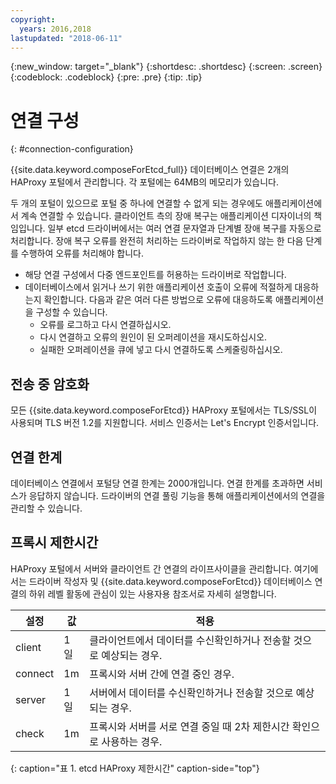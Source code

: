 ```yaml
---
copyright:
  years: 2016,2018
lastupdated: "2018-06-11"
---
```


{:new_window: target="_blank"}
{:shortdesc: .shortdesc}
{:screen: .screen}
{:codeblock: .codeblock}
{:pre: .pre}
{:tip: .tip}

# 연결 구성
{: #connection-configuration}

{{site.data.keyword.composeForEtcd_full}} 데이터베이스 연결은 2개의 HAProxy 포털에서 관리합니다. 각 포털에는 64MB의 메모리가 있습니다.

두 개의 포털이 있으므로 포털 중 하나에 연결할 수 없게 되는 경우에도 애플리케이션에서 계속 연결할 수 있습니다. 클라이언트 측의 장애 복구는 애플리케이션 디자이너의 책임입니다. 일부 etcd 드라이버에서는 여러 연결 문자열과 단계별 장애 복구를 자동으로 처리합니다. 장애 복구 오류를 완전히 처리하는 드라이버로 작업하지 않는 한 다음 단계를 수행하여 오류를 처리해야 합니다.

* 해당 연결 구성에서 다중 엔드포인트를 허용하는 드라이버로 작업합니다.
* 데이터베이스에서 읽거나 쓰기 위한 애플리케이션 호출이 오류에 적절하게 대응하는지 확인합니다. 다음과 같은 여러 다른 방법으로 오류에 대응하도록 애플리케이션을 구성할 수 있습니다.
  - 오류를 로그하고 다시 연결하십시오.
  - 다시 연결하고 오류의 원인이 된 오퍼레이션을 재시도하십시오.
  - 실패한 오퍼레이션을 큐에 넣고 다시 연결하도록 스케줄링하십시오.

## 전송 중 암호화

모든 {{site.data.keyword.composeForEtcd}} HAProxy 포털에서는 TLS/SSL이 사용되며 TLS 버전 1.2를 지원합니다. 서비스 인증서는 Let's Encrypt 인증서입니다.

## 연결 한계

데이터베이스 연결에서 포털당 연결 한계는 2000개입니다. 연결 한계를 초과하면 서비스가 응답하지 않습니다. 드라이버의 연결 풀링 기능을 통해 애플리케이션에서의 연결을 관리할 수 있습니다.

## 프록시 제한시간

HAProxy 포털에서 서버와 클라이언트 간 연결의 라이프사이클을 관리합니다. 여기에서는 드라이버 작성자 및 {{site.data.keyword.composeForEtcd}} 데이터베이스 연결의 하위 레벨 활동에 관심이 있는 사용자용 참조서로 자세히 설명합니다.

설정 |값 | 적용
----------|-----------|-----------
client | 1일 | 클라이언트에서 데이터를 수신확인하거나 전송할 것으로 예상되는 경우.
connect | 1m | 프록시와 서버 간에 연결 중인 경우.
server | 1일 | 서버에서 데이터를 수신확인하거나 전송할 것으로 예상되는 경우.
check | 1m | 프록시와 서버를 서로 연결 중일 때 2차 제한시간 확인으로 사용하는 경우.
{: caption="표 1. etcd HAProxy 제한시간" caption-side="top"}
